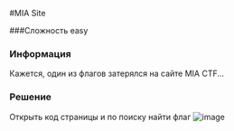 #MIA Site

###Сложность
easy

### Информация 
Кажется, один из флагов затерялся на сайте MIA CTF...

### Решение 
Открыть код страницы и по поиску найти флаг 
![image](https://github.com/acisoru/MIA_CTF2024/assets/105747950/42cb3c20-67be-413d-bc31-12116a86dd53)
